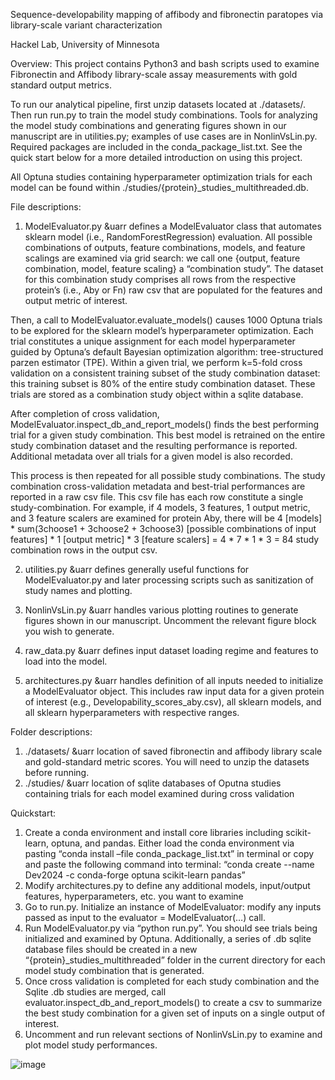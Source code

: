 Sequence-developability mapping of affibody and fibronectin paratopes via library-scale variant characterization

Hackel Lab, University of Minnesota

Overview: 
This project contains Python3 and bash scripts used to examine Fibronectin and Affibody library-scale assay measurements with gold standard output metrics.

To run our analytical pipeline, first unzip datasets located at ./datasets/. Then run run.py to train the model study combinations. Tools for analyzing the model study combinations and generating figures shown in our manuscript are in utilities.py; examples of use cases are in NonlinVsLin.py. Required packages are included in the conda_package_list.txt. See the quick start below for a more detailed introduction on using this project.

All Optuna studies containing hyperparameter optimization trials for each model can be found within ./studies/{protein}_studies_multithreaded.db.

File descriptions: 
1)	ModelEvaluator.py &uarr defines a ModelEvaluator class that automates sklearn model (i.e., RandomForestRegression) evaluation. All possible combinations of outputs, feature combinations, models, and feature scalings are examined via grid search: we call one {output, feature combination, model, feature scaling} a “combination study”. The dataset for this combination study comprises all rows from the respective protein’s (i.e., Aby or Fn) raw csv that are populated for the features and output metric of interest. 

Then, a call to ModelEvaluator.evaluate_models() causes 1000 Optuna trials to be explored for the sklearn model’s hyperparameter optimization. Each trial constitutes a unique assignment for each model hyperparameter guided by Optuna’s default Bayesian optimization algorithm: tree-structured parzen estimator (TPE). Within a given trial, we perform k=5-fold cross validation on a consistent training subset of the study combination dataset: this training subset is 80% of the entire study combination dataset. These trials are stored as a combination study object within a sqlite database.

After completion of cross validation, ModelEvaluator.inspect_db_and_report_models() finds the best performing trial for a given study combination. This best model is retrained on the entire study combination dataset and the resulting performance is reported. Additional metadata over all trials for a given model is also recorded.

This process is then repeated for all possible study combinations. The study combination cross-validation metadata and best-trial performances are reported in a raw csv file. This csv file has each row constitute a single study-combination. For example, if 4 models, 3 features, 1 output metric, and 3 feature scalers are examined for protein Aby, there will be 4 [models] * sum(3choose1 + 3choose2 + 3choose3) [possible combinations of input features] * 1 [output metric] * 3 [feature scalers] = 4 * 7 * 1 * 3 = 84 study combination rows in the output csv.

2)	utilities.py &uarr defines generally useful functions for ModelEvaluator.py and later processing scripts such as sanitization of study names and plotting.

3)	NonlinVsLin.py &uarr handles various plotting routines to generate figures shown in our manuscript. Uncomment the relevant figure block you wish to generate.

4)	raw_data.py &uarr defines input dataset loading regime and features to load into the model.

5)	architectures.py &uarr handles definition of all inputs needed to initialize a ModelEvaluator object. This includes raw input data for a given protein of interest (e.g., Developability_scores_aby.csv), all sklearn models, and all sklearn hyperparameters with respective ranges.

Folder descriptions:
1)	./datasets/ &uarr location of saved fibronectin and affibody library scale and gold-standard metric scores. You will need to unzip the datasets before running.
2)	./studies/ &uarr location of sqlite databases of Oputna studies containing trials for each model examined during cross validation


Quickstart: 
1)	Create a conda environment and install core libraries including scikit-learn, optuna, and pandas. Either load the conda environment via pasting “conda install –file conda_package_list.txt” in terminal or copy and paste the following command into terminal: “conda create --name Dev2024 -c conda-forge optuna scikit-learn pandas”
2)	Modify architectures.py to define any additional models, input/output features, hyperparameters, etc. you want to examine
3)	Go to run.py. Initialize an instance of ModelEvaluator: modify any inputs passed as input to the evaluator = ModelEvaluator(…) call.
4)	Run ModelEvaluator.py via “python run.py”. You should see trials being initialized and examined by Optuna. Additionally, a series of .db sqlite database files should be created in a new “{protein}_studies_multithreaded” folder in the current directory for each model study combination that is generated.
5)	Once cross validation is completed for each study combination and the Sqlite .db studies are merged, call evaluator.inspect_db_and_report_models() to create a csv to summarize the best study combination for a given set of inputs on a single output of interest.
6)	Uncomment and run relevant sections of NonlinVsLin.py to examine and plot model study performances.

![image](https://github.com/HackelLab-UMN/SeqDevMapping/assets/63166138/6b0048b9-118e-497a-bf80-77fac5384d2f)

